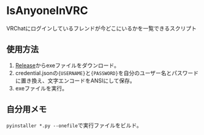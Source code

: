 # IsAnyoneInVRC

VRChatにログインしているフレンドが今どこにいるかを一覧できるスクリプト

## 使用方法
1. [Release](https://github.com/amausagi/IsAnyoneInVRC/releases)からexeファイルをダウンロード。
1. credential.jsonの`{USERNAME}`と`{PASSWORD}`を自分のユーザー名とパスワードに置き換え、文字エンコードをANSIにして保存。
1. exeファイルを実行。

## 自分用メモ
`pyinstaller *.py --onefile`で実行ファイルをビルド。